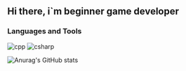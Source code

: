 ## Hi there, i`m beginner game developer


### Languages and  Tools
![cpp](https://img.shields.io/badge/-C++-090909?style=for-the-badge&logo=c%2B%2B&logoColor=6296CC)
![csharp](https://img.shields.io/badge/-c%23%20-090909?style=for-the-badge&logo=csharp&logoColor=600278)



![Anurag's GitHub stats](https://github-readme-stats.vercel.app/api?username=JJ-STU-DIO&count_private=true&show_icons=true)
